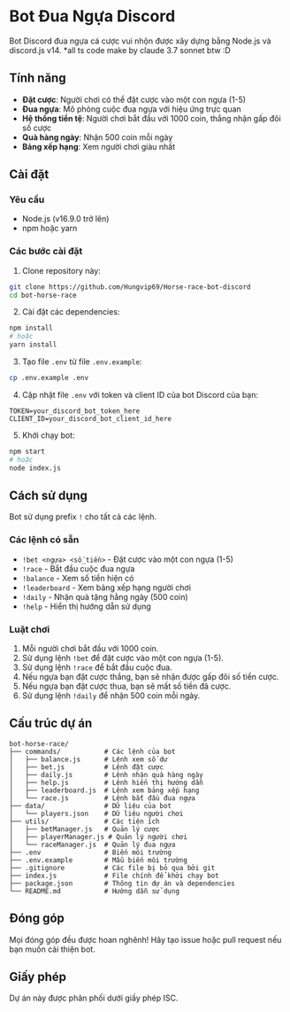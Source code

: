 # Bot Đua Ngựa Discord

Bot Discord đua ngựa cá cược vui nhộn được xây dựng bằng Node.js và discord.js v14.
*all ts code make by claude 3.7 sonnet btw :D

## Tính năng

- **Đặt cược**: Người chơi có thể đặt cược vào một con ngựa (1-5)
- **Đua ngựa**: Mô phỏng cuộc đua ngựa với hiệu ứng trực quan
- **Hệ thống tiền tệ**: Người chơi bắt đầu với 1000 coin, thắng nhận gấp đôi số cược
- **Quà hàng ngày**: Nhận 500 coin mỗi ngày
- **Bảng xếp hạng**: Xem người chơi giàu nhất

## Cài đặt

### Yêu cầu

- Node.js (v16.9.0 trở lên)
- npm hoặc yarn

### Các bước cài đặt

1. Clone repository này:

```bash
git clone https://github.com/Hungvip69/Horse-race-bot-discord
cd bot-horse-race
```

2. Cài đặt các dependencies:

```bash
npm install
# hoặc
yarn install
```

3. Tạo file `.env` từ file `.env.example`:

```bash
cp .env.example .env
```

4. Cập nhật file `.env` với token và client ID của bot Discord của bạn:

```
TOKEN=your_discord_bot_token_here
CLIENT_ID=your_discord_bot_client_id_here
```

5. Khởi chạy bot:

```bash
npm start
# hoặc
node index.js
```

## Cách sử dụng

Bot sử dụng prefix `!` cho tất cả các lệnh.

### Các lệnh có sẵn

- `!bet <ngựa> <số_tiền>` - Đặt cược vào một con ngựa (1-5)
- `!race` - Bắt đầu cuộc đua ngựa
- `!balance` - Xem số tiền hiện có
- `!leaderboard` - Xem bảng xếp hạng người chơi
- `!daily` - Nhận quà tặng hằng ngày (500 coin)
- `!help` - Hiển thị hướng dẫn sử dụng

### Luật chơi

1. Mỗi người chơi bắt đầu với 1000 coin.
2. Sử dụng lệnh `!bet` để đặt cược vào một con ngựa (1-5).
3. Sử dụng lệnh `!race` để bắt đầu cuộc đua.
4. Nếu ngựa bạn đặt cược thắng, bạn sẽ nhận được gấp đôi số tiền cược.
5. Nếu ngựa bạn đặt cược thua, bạn sẽ mất số tiền đã cược.
6. Sử dụng lệnh `!daily` để nhận 500 coin mỗi ngày.

## Cấu trúc dự án

```
bot-horse-race/
├── commands/           # Các lệnh của bot
│   ├── balance.js      # Lệnh xem số dư
│   ├── bet.js          # Lệnh đặt cược
│   ├── daily.js        # Lệnh nhận quà hàng ngày
│   ├── help.js         # Lệnh hiển thị hướng dẫn
│   ├── leaderboard.js  # Lệnh xem bảng xếp hạng
│   └── race.js         # Lệnh bắt đầu đua ngựa
├── data/               # Dữ liệu của bot
│   └── players.json    # Dữ liệu người chơi
├── utils/              # Các tiện ích
│   ├── betManager.js   # Quản lý cược
│   ├── playerManager.js # Quản lý người chơi
│   └── raceManager.js  # Quản lý đua ngựa
├── .env                # Biến môi trường
├── .env.example        # Mẫu biến môi trường
├── .gitignore          # Các file bị bỏ qua bởi git
├── index.js            # File chính để khởi chạy bot
├── package.json        # Thông tin dự án và dependencies
└── README.md           # Hướng dẫn sử dụng
```

## Đóng góp

Mọi đóng góp đều được hoan nghênh! Hãy tạo issue hoặc pull request nếu bạn muốn cải thiện bot.

## Giấy phép

Dự án này được phân phối dưới giấy phép ISC.
